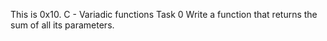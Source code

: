 This is 0x10. C - Variadic functions
Task 0 Write a function that returns the sum of all its parameters.
